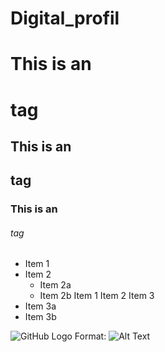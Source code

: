 # Digital_profil
# This is an <h1> tag
## This is an <h2> tag
### This is an <h6> tag
  
  * Item 1
  * Item 2
    * Item 2a
    * Item 2b
Item 1
Item 2
Item 3
* Item 3a
* Item 3b

![GitHub Logo](/images/logo.png)
Format: ![Alt Text](url)

